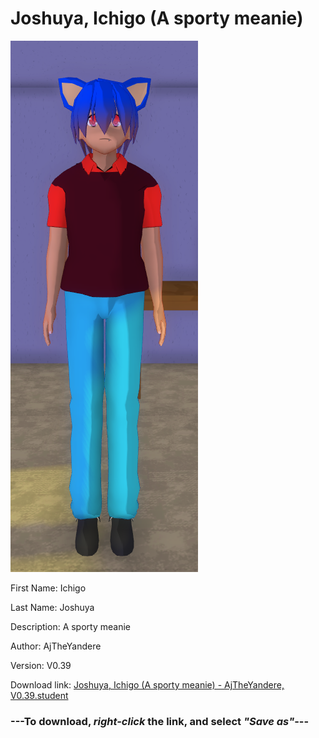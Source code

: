 # Joshuya, Ichigo (A sporty meanie)

<img src = "https://raw.githubusercontent.com/Arbiter1223/Daigaku-Gurashi-Custom-Students/master/Students/Files/Joshuya%2C%20Ichigo%20(A%20sporty%20meanie).png">

First Name: Ichigo

Last Name: Joshuya

Description: A sporty meanie

Author: AjTheYandere

Version: V0.39

Download link: <a href="https://raw.githubusercontent.com/Arbiter1223/Daigaku-Gurashi-Custom-Students/master/Students/Files/Joshuya%2C%20Ichigo%20(A%20sporty%20meanie)%20-%20AjTheYandere%2C%20V0.39.student">Joshuya, Ichigo (A sporty meanie) - AjTheYandere, V0.39.student</a>

### ---**To download, _right-click_ the link, and select _"Save as"_**---
